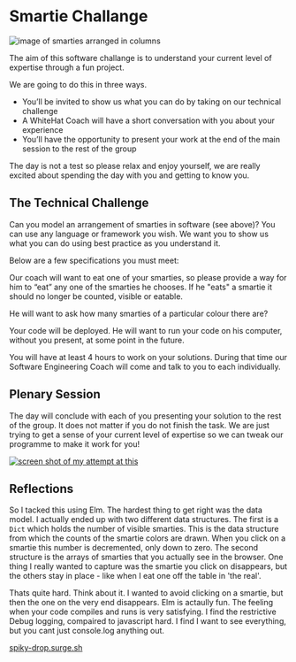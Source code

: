# Smartie Challange

![image of smarties arranged in columns](https://user-images.githubusercontent.com/4499581/53914116-cb139700-4054-11e9-8e9a-40e3fc1a1c9d.jpg)

The aim of this software challange is to understand your current level of expertise through a fun project.

We are going to do this in three ways. 

* You’ll be invited to show us what you can do by taking on our technical challenge
* A WhiteHat Coach will have a short conversation with you about your experience
* You’ll have the opportunity to present your work at the end of the main session to the rest of the group 

The day is not a test so please relax and enjoy yourself, we are really excited about spending the day with you and getting to know you.

## The Technical Challenge

Can you model an arrangement of smarties in software (see above)? You can use any language or framework you wish. We want you to show us what you can do using best practice as you understand it.

Below are a few specifications you must meet:

Our coach will want to eat one of your smarties, so please provide a way for him to “eat” any one of the smarties he chooses. If he "eats" a smartie it should no longer be counted, visible or eatable.

He will want to ask how many smarties of a particular colour there are?

Your code will be deployed. He will want to run your code on his computer, without you present, at some point in the future.

You will have at least 4 hours to work on your solutions. During that time our Software Engineering Coach will come and talk to you to each individually.

## Plenary Session

The day will conclude with each of you presenting your solution to the rest of the group. It does not matter if you do not finish the task. We are just trying to get a sense of your current level of expertise so we can tweak our programme to make it work for you! 

[![screen shot of my attempt at this](https://user-images.githubusercontent.com/4499581/53914952-b932f380-4056-11e9-88cc-df5c001501c4.jpg)](spiky-drop.surge.sh)

## Reflections

So I tacked this using Elm. The hardest thing to get right was the data model. I actually ended up with two different data structures. The first is a `Dict` which holds the number of visible smarties. This is the data structure from which the counts of the smartie colors are drawn. When you click on a smartie this number is decremented, only down to zero. The second structure is the arrays of smarties that you actually see in the browser. One thing I really wanted to capture was the smartie you click on disappears, but the others stay in place - like when I eat one off the table in 'the real'.

Thats quite hard. Think about it. I wanted to avoid clicking on a smartie, but then the one on the very end disappears. Elm is actaully fun. The feeling when your code compiles and runs is very satisfying. I find the restrictive Debug logging, compaired to javascript hard. I find I want to see everything, but you cant just console.log anything out.

[spiky-drop.surge.sh](spiky-drop.surge.sh)
